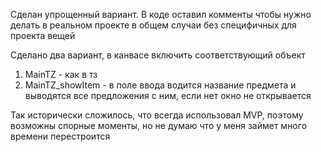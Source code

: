 Сделан упрощенный вариант. В коде оставил комменты чтобы нужно делать в реальном проекте в общем случаи без специфичных для проекта вещей

Сделано два вариант, в канвасе включить соответствующий объект 
1. MainTZ - как в тз 
2. MainTZ_showItem - в поле ввода водится название предмета и выводятся все предложения с ним, если нет окно не открывается

Так исторически сложилось, что всегда использовал MVP, поэтому возможны спорные моменты, но не думаю что у меня займет много времени перестроится

